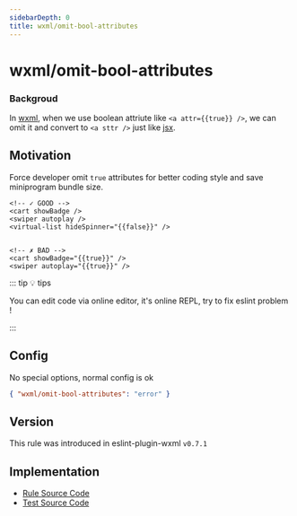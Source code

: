 ```yaml
---
sidebarDepth: 0
title: wxml/omit-bool-attributes
---
```


# wxml/omit-bool-attributes

### Backgroud

In [wxml](https://developers.weixin.qq.com/miniprogram/dev/framework/view/wxml/), when we use boolean attriute like  `<a attr={{true}} />`, we can omit it and convert to `<a sttr />` just like [jsx](https://github.com/jsx-eslint/eslint-plugin-react/blob/master/docs/rules/jsx-boolean-value.md).

## Motivation

Force developer omit `true` attributes for better coding style and save miniprogram bundle size.

<eslint-code-block :rules="{'wxml/omit-bool-attributes': ['error']}" >

```wxml
<!-- ✓ GOOD -->
<cart showBadge />
<swiper autoplay />
<virtual-list hideSpinner="{{false}}" />


<!-- ✗ BAD -->
<cart showBadge="{{true}}" />
<swiper autoplay="{{true}}" />
```

</eslint-code-block>

::: tip 💡 tips

You can edit code via online editor, it's online REPL, try to fix eslint problem !

:::

## Config

No special options, normal config is ok

```json
{ "wxml/omit-bool-attributes": "error" }
```

## Version

This rule was introduced in eslint-plugin-wxml `v0.7.1`

## Implementation

- [Rule Source Code](https://github.com/wxmlfile/eslint-plugin-wxml/tree/main/lib/rules/omit-bool-attributes.js)
- [Test Source Code](https://github.com/wxmlfile/eslint-plugin-wxml/tree/main/tests/rules/omit-bool-attributes.js)
